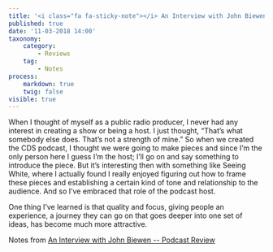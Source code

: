```yaml
---
title: '<i class="fa fa-sticky-note"></i> An Interview with John Biewen -- Podcast Review'
published: true
date: '11-03-2018 14:00'
taxonomy:
    category:
        - Reviews
    tag:
        - Notes
process:
    markdown: true
    twig: false
visible: true
---
```


<p class="highlight">When I thought of myself as a public radio producer, I never had any interest in creating a show or being a host. I just thought, “That’s what somebody else does. That’s not a strength of mine.” So when we created the CDS podcast, I thought we were going to make pieces and since I’m the only person here I guess I’m the host; I’ll go on and say something to introduce the piece. But it’s interesting then with something like Seeing White, where I actually found I really enjoyed figuring out how to frame these pieces and establishing a certain kind of tone and relationship to the audience. And so I’ve embraced that role of the podcast host.</p>

<p class="highlight">One thing I’ve learned is that quality and focus, giving people an experience, a journey they can go on that goes deeper into one set of ideas, has become much more attractive.</p>
<p>Notes from <a href="http://ift.tt/2tCXIix" class="styling u-bookmark-of">An Interview with John Biewen -- Podcast Review</a></p>

